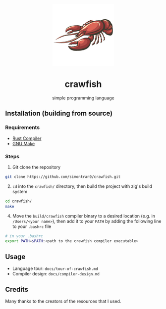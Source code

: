 <div align="center">
  <img width="200px" src="docs/crawfish.png">
  <h1>crawfish</h1>
  <p>simple programming language</p>
</div>

## Installation (building from source)

### Requirements

- [Rust Compiler](https://gcc.gnu.org/)
- [GNU Make](https://www.gnu.org/software/make/)

### Steps

1. Git clone the repository

```sh
git clone https://github.com/simontran9/crawfish.git
```

2. `cd` into the `crawfish/` directory, then build the project with zig's build system

```sh
cd crawfish/
make
```

4. Move the `build/crawfish` compiler binary to a desired location (e.g. in `/Users/<your name>`), then add it to your `PATH` by adding the following line to your `.bashrc` file

```sh
# in your .bashrc
export PATH=$PATH:<path to the crawfish compiler executable>
```

## Usage

- Language tour: `docs/tour-of-crawfish.md`
- Compiler design: `docs/compiler-design.md`

## Credits

Many thanks to the creators of the resources that I used.